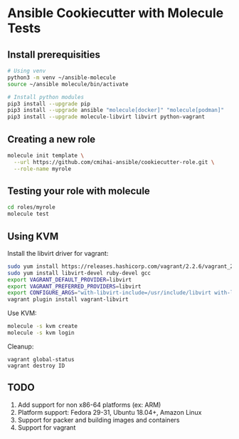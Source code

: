 Ansible Cookiecutter with Molecule Tests
========================================

Install prerequisities
----------------------

```bash
# Using venv
python3 -m venv ~/ansible-molecule
source ~/ansible molecule/bin/activate

# Install python modules
pip3 install --upgrade pip
pip3 install --upgrade ansible "molecule[docker]" "molecule[podman]"
pip3 install --upgrade molecule-libvirt libvirt python-vagrant
```

Creating a new role
-------------------

```bash
molecule init template \
  --url https://github.com/cmihai-ansible/cookiecutter-role.git \
  --role-name myrole
```

Testing your role with molecule
-------------------------------

```bash
cd roles/myrole
molecule test
```

Using KVM
---------

Install the libvirt driver for vagrant:

```bash
sudo yum install https://releases.hashicorp.com/vagrant/2.2.6/vagrant_2.2.6_x86_64.rpm
sudo yum install libvirt-devel ruby-devel gcc
export VAGRANT_DEFAULT_PROVIDER=libvirt
export VAGRANT_PREFERRED_PROVIDERS=libvirt
export CONFIGURE_ARGS="with-libvirt-include=/usr/include/libvirt with-libvirt-lib=/usr/lib64"
vagrant plugin install vagrant-libvirt
```

Use KVM:

```bash
molecule -s kvm create
molecule -s kvm login
```

Cleanup:

```
vagrant global-status
vagrant destroy ID
```

TODO
----

1. Add support for non x86-64 platforms (ex: ARM)
2. Platform support: Fedora 29-31, Ubuntu 18.04+, Amazon Linux
3. Support for packer and building images and containers
4. Support for vagrant
